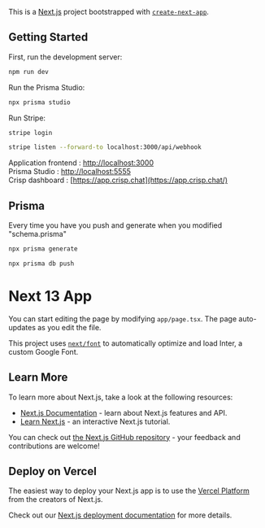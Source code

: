 This is a [Next.js](https://nextjs.org/) project bootstrapped with [`create-next-app`](https://github.com/vercel/next.js/tree/canary/packages/create-next-app).

## Getting Started

First, run the development server:

```bash
npm run dev
```

Run the Prisma Studio:

```bash
npx prisma studio
```

Run Stripe:

```bash
stripe login
```
```bash
stripe listen --forward-to localhost:3000/api/webhook
```

Application frontend : [http://localhost:3000](http://localhost:3000) <br>
Prisma Studio : [http://localhost:5555](http://localhost:5555) <br>
Crisp dashboard : [https://app.crisp.chat](https://app.crisp.chat/)

## Prisma
Every time you have you push and generate when you modified "schema.prisma"
```bash
npx prisma generate
```
```bash
npx prisma db push
```

# Next 13 App
You can start editing the page by modifying `app/page.tsx`. The page auto-updates as you edit the file.

This project uses [`next/font`](https://nextjs.org/docs/basic-features/font-optimization) to automatically optimize and load Inter, a custom Google Font.

## Learn More

To learn more about Next.js, take a look at the following resources:

- [Next.js Documentation](https://nextjs.org/docs) - learn about Next.js features and API.
- [Learn Next.js](https://nextjs.org/learn) - an interactive Next.js tutorial.

You can check out [the Next.js GitHub repository](https://github.com/vercel/next.js/) - your feedback and contributions are welcome!

## Deploy on Vercel

The easiest way to deploy your Next.js app is to use the [Vercel Platform](https://vercel.com/new?utm_medium=default-template&filter=next.js&utm_source=create-next-app&utm_campaign=create-next-app-readme) from the creators of Next.js.

Check out our [Next.js deployment documentation](https://nextjs.org/docs/deployment) for more details.
